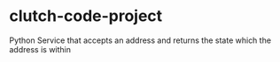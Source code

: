 # clutch-code-project
Python Service that accepts an address and returns the state which the address is within
